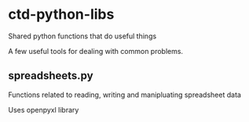 # ctd-python-libs
Shared python functions that do useful things

A few useful tools for dealing with common problems.

## spreadsheets.py
Functions related to reading, writing and manipluating spreadsheet data

Uses openpyxl library
